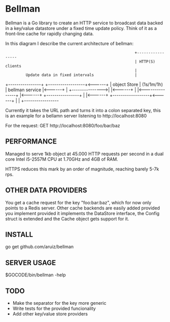 # Bellman

Bellman is a Go library to create an HTTP service to broadcast data backed
in a key/value datastore under a fixed time update policy. Think of it as a
front-line cache for rapidly changing data.


In this diagram I describe the current architecture of bellman:

                                                             +-----------------
                                                             | HTTP(S) clients
                                                             |
             Update data in fixed intervals                  |
+----------------+                +------------------+<------+
|  object Store  |   (1s/1m/1h)   | bellman service  |<------+
|                +--------------->|                  |<------+
|                |<---------------+                  |<------+
+----------------+                |                  |<------+
                                  +------------------+<------+
                                                             |
                                                             |
                                                             +-----------------

Currently it takes the URL path and turns it into a colon separated key,
this is an example for a bellamn server listening to http://localhost:8080

For the request:
GET http://localhost:8080/foo/bar/baz

## PERFORMANCE
Managed to serve 1kb object at 45.000 HTTP requests per second in a dual core
Intel i5-2557M CPU at 1.70GHz and 4GB of RAM.

HTTPS reduces this mark by an order of magnitude, reaching barely 5-7k rps.

## OTHER DATA PROVIDERS
You get a cache request for the key "foo:bar:baz", which for now only points
to a Redis server. Other cache backends are easily added provided you
implement provided it implements the DataStore interface, the Config struct
is extended and the Cache object gets support for it.

## INSTALL
go get github.com/aruiz/bellman

## SERVER USAGE
$GOCODE/bin/bellman -help

## TODO
- Make the separator for the key more generic
- Write tests for the provided funcionality
- Add other key/value store providers
